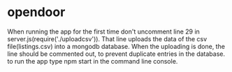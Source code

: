 # opendoor
When running the app for the first time don't uncomment line 29 in server.js(require('./uploadcsv')). That line uploads the data of the csv file(listings.csv) into a mongodb database. 
When the uploading is done, the line should be commented out, to prevent duplicate entries in the database.
to run the app type npm start in the command line console.
